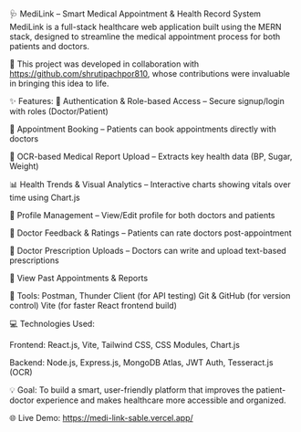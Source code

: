🩺 MediLink – Smart Medical Appointment & Health Record System
MediLink is a full-stack healthcare web application built using the MERN stack, designed to streamline the medical appointment process for both patients and doctors.

🔗 This project was developed in collaboration with  https://github.com/shrutipachpor810, whose contributions were invaluable in bringing this idea to life. 

✨ Features:
🔐 Authentication & Role-based Access – Secure signup/login with roles (Doctor/Patient)

📅 Appointment Booking – Patients can book appointments directly with doctors

📄 OCR-based Medical Report Upload – Extracts key health data (BP, Sugar, Weight)

📊 Health Trends & Visual Analytics – Interactive charts showing vitals over time using Chart.js

👤 Profile Management – View/Edit profile for both doctors and patients

💬 Doctor Feedback & Ratings – Patients can rate doctors post-appointment

📝 Doctor Prescription Uploads – Doctors can write and upload text-based prescriptions

📁 View Past Appointments & Reports

🧰 Tools:
Postman, Thunder Client (for API testing)
Git & GitHub (for version control)
Vite (for faster React frontend build)

💻 Technologies Used:

Frontend: React.js, Vite, Tailwind CSS, CSS Modules, Chart.js

Backend: Node.js, Express.js, MongoDB Atlas, JWT Auth, Tesseract.js (OCR)

💡 Goal:
To build a smart, user-friendly platform that improves the patient-doctor experience and makes healthcare more accessible and organized.

🌐 Live Demo: https://medi-link-sable.vercel.app/
